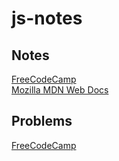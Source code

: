 # js-notes<br>
## Notes
[FreeCodeCamp](https://www.freecodecamp.org/learn/javascript-algorithms-and-data-structures) <br>
[Mozilla MDN Web Docs](https://developer.mozilla.org/en-US/docs/Web/JavaScript) 
## Problems
[FreeCodeCamp](https://www.freecodecamp.org/learn/javascript-algorithms-and-data-structures)
